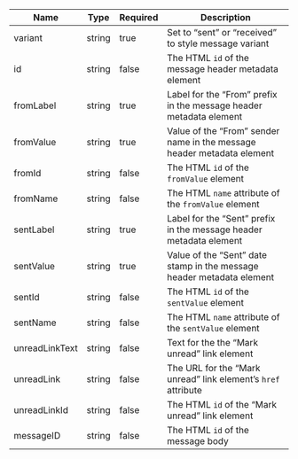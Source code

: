 | Name           | Type   | Required | Description                                                            |
| -------------- | ------ | -------- | ---------------------------------------------------------------------- |
| variant        | string | true     | Set to “sent” or “received” to style message variant                   |
| id             | string | false    | The HTML `id` of the message header metadata element                   |
| fromLabel      | string | true     | Label for the “From” prefix in the message header metadata element     |
| fromValue      | string | true     | Value of the “From” sender name in the message header metadata element |
| fromId         | string | false    | The HTML `id` of the `fromValue` element                               |
| fromName       | string | false    | The HTML `name` attribute of the `fromValue` element                   |
| sentLabel      | string | true     | Label for the “Sent” prefix in the message header metadata element     |
| sentValue      | string | true     | Value of the “Sent” date stamp in the message header metadata element  |
| sentId         | string | false    | The HTML `id` of the `sentValue` element                               |
| sentName       | string | false    | The HTML `name` attribute of the `sentValue` element                   |
| unreadLinkText | string | false    | Text for the the “Mark unread” link element                            |
| unreadLink     | string | false    | The URL for the “Mark unread” link element’s `href` attribute          |
| unreadLinkId   | string | false    | The HTML `id` of the “Mark unread” link element                        |
| messageID      | string | false    | The HTML `id` of the message body                                      |
